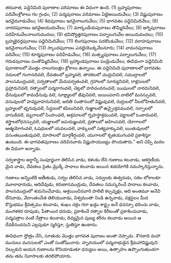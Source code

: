 ﻿తరువాత, పద్దెనిమిది పురాణాల పరిమాణం ఈ విధంగా ఉంది. (1) బ్రహ్మపురాణం పదివేలశ్లోకాలు గల గ్రంథం; (2) పద్మపురాణం పరిమాణం ఏభైఅయిదువేలు; (3) విష్ణుపురాణం ఇరవైమూడువేలు; (4) శివపురాణం ఇరవైనాలుగువేలు; (5) భాగవతం పద్దెనిమిదివేలు; (6) నారదపురాణం ఇరవైఅయుదువేలు; (7) మార్కండేయపురాణం తొమ్మిదివేలు; (8) అగ్నిపురాణం పదిహేనువేలనాలుగువందలు; (9) భవిష్యోత్తరపురాణం పద్నాలుగువేల అయిదువందలు; (10) బ్రహ్మకైవర్తపురాణం పద్దెనిమిదివేలు; (11) లింగపురాణం పదకొండువేలు; (12) వరాహపురాణం ఇరవైనాలుగువేలు; (13) స్కాందపురాణం ఎనభైయొక్కవేలనూరు; (14) వామనపురాణం పదివేలు; (15) కూర్మపురాణం పదిహేడువేలు; (16) మత్స్యపురాణం పద్నాలుగువేలు; (17) గరుడపురాణం పంతొమ్మిదివేలు; (18) బ్రహ్మాండపురాణం పండ్రెండువేలు; ఈవిధంగా పద్దెనిమిది పురాణాలలో మొత్తం నాలుగులక్షల శ్లోకాలు ఉన్నాయి. ఈ పద్దెనిమిది పురాణాలలో భాగవతం నదులలో గంగానదివలె, దేవతలలో బ్రహ్మవలె, తారకలలో చంద్రునివలె, సముద్రాలలో పాలసముద్రంవలె, పర్వతాలలో మేరుపర్వతంవలె, గ్రహాలలో సూర్యునివలె, రాక్షసులలో ప్రహ్లాదునివలె, రత్నాలలో పద్మరాగంవలె, చెట్లలో హరిచందనంవలె, ఋషులలో నారదునివలె, ధేనువులలో కామధేనువు వలె, సూక్ష్మాలలో జీవునివలె, జయింపరాని వాటిలో మనస్సువలె, వసువులలో హవ్యవాహనునివలె, అదితి సంతానంలో విష్ణువువలె, రుద్రులలో నీలలోహితునివలె, బ్రహ్మలలో భృగువువలె, సిద్ధులలో కపిలునివలె, గుఱ్ఱాలలో ఉచ్చైఃశ్రవమువలె, సర్పాలలో వాసుకివలె, మృగాలలో సింహంవలె, ఆశ్రమాలలో గృహస్థాశ్రమంవలె, వర్ణాలలో ఓంకారంవలె, శస్త్రాలలోధనస్సువలె, యజ్ఞాలలో జపయజ్ఞంవలె, వ్రతాలలో అహింసవలె, యోగాలలో ఆత్మయోగంవలె, ఓషధులలో యవలువలె, వాక్కులలో సత్యవాక్కువలె, ఋతువులలో వసంతఋతువువలె, మాసాలలో మార్గశీర్షంవలె, యుగాలలో కృతయుగంవలె ప్రకాశిస్తూ ఉంటుంది. ఈ భాగవతపురాణం చదివినవారు విష్ణుసాయుజ్యం పొందుతారు.” అని చెప్పి మరల ఈ విధంగా అన్నాడు. 

సర్వశాస్త్రాల అర్థాన్నీ సంపూర్ణంగా తెలిసిన వాడు, కళంకం లేని గుణాలు కలవాడు, ఆకర్షణీయ మైన వాడు, దేవతలు సైతం మ్రొక్కే పాదాలు కలవాడు అయిన శుకయోగికి నమస్కారిస్తున్నాను. 

గుణాలు అన్నింటికి అతీతుడు, సర్వం తెలిసిన వాడు, సర్వులకు ఈశ్వరుడు, సకల లోకాలకూ మూలాధారుడు, ఆదిదేవుడు, కరుణాసముద్రుడు, దేవతలు నమస్కరించే పాదాలు కలవాడు, పాలసముద్రంలో శయనించేవాడు, ఆశ్రయించినవారి పాలిటి కల్పవృక్షం, ఆది అంతమూ అనేవి లేనివాడు, వేదాంతంచేత తెలియువాడు, విశ్వమంతా నిండి ఉన్నవాడు, వక్షస్థలం మీద కౌస్తుభము శ్రీవత్సము కలవాడు, శంఖం చక్రం గదా ఖడ్గం శార్ఞ్గం అనే ధనస్సూ ధరించు వాడు, మంగళకర రూపుడు, పీతాంబర ధరుడు, ప్రకాశించే రత్నాల కిరీటంతో ప్రకాశించువాడు, పద్మపత్రాల వంటి నేత్రాలు కలవాడు, దివ్యమైన పుణ్య శరీరం కలవాడు అయిన ఆ దేవకీనందనుని ఎల్లపుడూ స్మరిస్తూ, స్తుతిస్తూ ఉంటాను. 

ఈవిధంగా స్తోత్రం చేసి, సూతుడు మొత్తం భాగవత పురాణం అంతా చెప్పాడు. శౌనకాది మహా మునులు మనసులలో ఎంతో సంతోషించారు. హృదయంలో పద్మనాభుడైన శ్రీమహావిష్ణువుని నిల్పుకుని ఆయన గుణాలను కొనియాడుతూ ధన్యులు అయి, ఉత్సాహం ఉప్పొంగుతుండగా తమ తమ నివాసాలకు తరలిపోయారు. 

